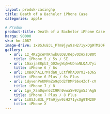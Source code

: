 ```yaml
---
layout: produk-casinghp
title: Death of a Bachelor iPhone Case
categories: apple

# Produk
product-title: Death of a Bachelor iPhone Case
harga: 90000
sku: hn-4087
image-drive: 1x8SJuB3L_PTm9jyw9zH271yxOg9TM2OF
gallery:
  - url: 1z_4KZgcePmKnwb60DBJKepvOzAxsD8Ot
    title: iPhone 5 / 5s / SE
  - url: 1Gaxja88pb3_G02wgWq5vUDnaNLQAU7yi
    title: iPhone 6 / 6s
  - url: 1XBoChA1LrMTda8_LCtfRhADOrmI-e36S
    title: iPhone 6 Plus / 6s Plus
  - url: 1dyvenPeUMPmZo9qDd2TDMPS6x4Zdf-cV
    title: iPhone 7 / 8
  - url: 1gv_Xsm0qwn62C9Rh0wwaSw9Jgn5JnAgG
    title: iPhone 7 Plus / 8 Plus
  - url: 1x8SJuB3L_PTm9jyw9zH271yxOg9TM2OF
    title: iPhone X
---
```

